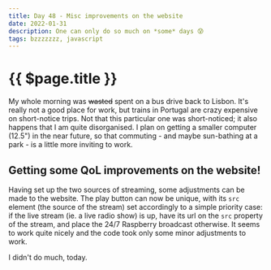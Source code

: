 ```yaml
---
title: Day 48 - Misc improvements on the website 
date: 2022-01-31
description: One can only do so much on *some* days 😰
tags: bzzzzzzz, javascript
---
```


# {{ $page.title }}

My whole morning was ~~wasted~~ spent on a bus drive back to Lisbon. It's really not a good place for work, but trains in Portugal are crazy expensive on short-notice trips. Not that this particular one was short-noticed; it also happens that I am quite disorganised. I plan on getting a smaller computer (12.5") in the near future, so that commuting - and maybe sun-bathing at a park - is a little more inviting to work.

## Getting some QoL improvements on the website!

Having set up the two sources of streaming, some adjustments can be made to the website. The play button can now be unique, with its `src` element (the source of the stream) set accordingly to a simple priority case: if the live stream (ie. a live radio show) is up, have its url on the `src` property of the stream, and place the 24/7 Raspberry broadcast otherwise. It seems to work quite nicely and the code took only some minor adjustments to work.

I didn't do much, today. 

<FetchComments :title=$frontmatter.title />
<PostComments :title=$frontmatter.title />
